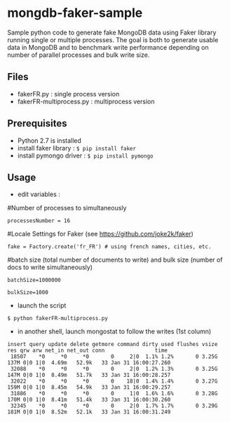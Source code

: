 # mongdb-faker-sample
Sample python code to generate fake MongoDB data using Faker library running single or multiple processes. The goal is both to generate usable data in MongoDB and to benchmark write performance depending on number of parallel processes and bulk write size.

Files
-----

- fakerFR.py : single process version
- fakerFR-multiprocess.py : multiprocess version


Prerequisites
-------------

- Python 2.7 is installed
- install faker library : ``$ pip install faker``
- install pymongo driver : ``$ pip install pymongo``

Usage
----

- edit variables :

#Number of processes to simultaneously

``processesNumber = 16``

#Locale Settings for Faker (see https://github.com/joke2k/faker)

``fake = Factory.create('fr_FR') # using french names, cities, etc.``

#batch size (total number of documents to write) and bulk size (number of docs to write simultaneously)

``batchSize=1000000``

``bulkSize=1000``

- launch the script

``$ python fakerFR-multiprocess.py``

- in another shell, launch mongostat to follow the writes (1st column)

```
insert query update delete getmore command dirty used flushes vsize  res qrw arw net_in net_out conn                time
 18507    *0     *0     *0       0     2|0  1.1% 1.2%       0 3.25G 137M 0|0 1|0  4.69m   52.9k   33 Jan 31 16:00:27.260
 32088    *0     *0     *0       0     2|0  1.2% 1.3%       0 3.25G 147M 0|0 1|0  8.49m   51.7k   33 Jan 31 16:00:28.257
 32022    *0     *0     *0       0    18|0  1.4% 1.4%       0 3.27G 159M 0|0 1|0  8.45m   54.9k   33 Jan 31 16:00:29.257
 31886    *0     *0     *0       0     1|0  1.6% 1.6%       0 3.28G 170M 0|0 1|0  8.41m   51.4k   33 Jan 31 16:00:30.260
 32345    *0     *0     *0       0     2|0  1.7% 1.7%       0 3.29G 181M 0|0 1|0  8.52m   52.1k   33 Jan 31 16:00:31.249
```
